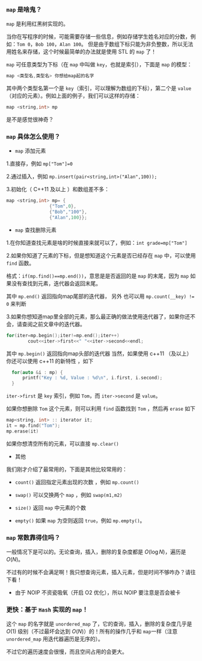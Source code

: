 ### `map` 是啥鬼？

`map` 是利用红黑树实现的。

当你在写程序的时候，可能需要存储一些信息，例如存储学生姓名对应的分数，例如：`Tom 0`，`Bob 100`，`Alan 100`。
但是由于数组下标只能为非负整数，所以无法用姓名来存储，这个时候最简单的办法就是使用 STL 的 `map` 了！

`map` 可任意类型为下标（在 `map` 中叫做 `key`，也就是索引），下面是 `map` 的模型：

```cpp
map <类型名,类型名> 你想给map起的名字
```

其中两个类型名第一个是 `key`（索引，可以理解为数组的下标），第二个是 `value`（对应的元素）。例如上面的例子，我们可以这样的存储：

```cpp
map <string,int> mp
```
是不是感觉很神奇？

### `map`  具体怎么使用？

- `map` 添加元素

1.直接存，例如 `mp["Tom"]=0`

2.通过插入，例如 `mp.insert(pair<string,int>("Alan",100));`

3.初始化（ C++11 及以上 ）和数组差不多：
```cpp
map <string,int> mp= {
                {"Tom",0},
                {"Bob","100"},
                {"Alan",100}};
```

- `map` 查找删除元素

1.在你知道查找元素是啥的时候直接来就可以了，例如：`int grade=mp["Tom"]`

2.如果你知道了元素的下标，但是想知道这个元素是否已经存在 `map` 中，可以使用 `find` 函数。

格式：`if(mp.find()==mp.end())`，意思是是否返回的是 `map` 的末尾，因为 `map` 如果没有查找到元素，迭代器会返回末尾。

其中 `mp.end()` 返回指向map尾部的迭代器， 另外 也可以用 `mp.count(__key) != 0` 来判断

3.如果你想知道map里全部的元素，那么最正确的做法使用迭代器了，如果你还不会，请查阅之前文章中的迭代器。

```cpp
for(iter=mp.begin();iter!=mp.end();iter++)
        cout<<iter->first<<" "<<iter->second<<endl;
```
其中 `mp.begin()` 返回指向map头部的迭代器
当然，如果使用 c++11 （及以上）你还可以使用 c++11 的新特性 ，如下
```cpp
  for(auto &i : mp) {
      printf("Key : %d, Value : %d\n", i.first, i.second);
  }
```


`iter->first` 是 `key` 索引，例如 `Tom`，而 `iter->second` 是 `value`。

如果你想删除 `Tom` 这个元素，则可以利用 `find` 函数找到 `Tom` ，然后再 `erase` 如下

```cpp
map<string, int> :: iterator it;
it = mp.find("Tom");
mp.erase(it)
```

如果你想清空所有的元素，可以直接 `mp.clear()`

- 其他

我们刚才介绍了最常用的，下面是其他比较常用的：

- `count()` 返回指定元素出现的次数 ，例如 `mp.count()`

- `swap()` 可以交换两个 `map` ，例如 `swap(m1,m2)`

- `size()` 返回 `map` 中元素的个数
     
- `empty()` 如果 `map` 为空则返回 `true`，例如 `mp.empty()`。


### `map` 常数靠得住吗？

一般情况下是可以的。无论查询，插入，删除的复杂度都是 $O(\log N)$，遍历是 $O(N)$。

不过有的时候不会满足啊！我只想查询元素，插入元素，但是时间不够咋办？请往下看！

* 由于 NOIP 不资瓷吸氧（开启 O2 优化），所以 NOIP 要注意是否会被卡

### 更快：基于 `Hash` 实现的 `map`！

这个 `map` 的名字就是 `unordered_map` 了，它的查询，插入，删除的复杂度几乎是 $O(1)$ 级别（不过最坏会达到 $O(N)$）的！所有的操作几乎和 `map`一样（注意 `unordered_map` 用迭代器遍历是无序的）。

不过它的遍历速度会很慢，而且空间占用的会更大。
